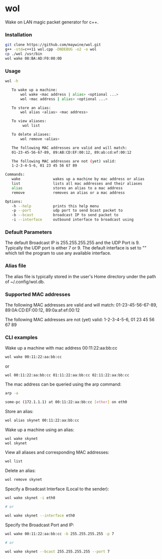# wol
Wake on LAN magic packet generator for c++.

### Installation

```bash
git clone https://github.com/maywine/wol.git
g++ -std=c++11 wol.cpp -DNDEBUG -o2 -o wol
cp ./wol /usr/bin
wol wake 08:BA:AD:F0:00:0D
```

### Usage

```bash
wol -h

   To wake up a machine:
       wol wake <mac address | alias> <optional ...>
       wol <mac address | alias> <optional ...>

   To store an alias:
       wol alias <alias> <mac address>

   To view aliases:
        wol list

   To delete aliases:
       wol remove <alias>

   The following MAC addresses are valid and will match:
   01-23-45-56-67-89, 89:AB:CD:EF:00:12, 89:ab:cd:ef:00:12

   The following MAC addresses are not (yet) valid:
   1-2-3-4-5-6, 01 23 45 56 67 89

Commands:
   wake               wakes up a machine by mac address or alias
   list               lists all mac addresses and their aliases
   alias              stores an alias to a mac address
   remove             removes an alias or a mac address

Options:
   -h --help          prints this help menu
   -p --port          udp port to send bcast packet to
   -b --bcast         broadcast IP to send packet to
   -i --interface     outbound interface to broadcast using
```

### Default Parameters

The default Broadcast IP is 255.255.255.255 and the UDP Port is 9. Typically the UDP port is either 7 or 9. The default interface is set to "" which tell the program to use any available interface.

### Alias file

The alias file is typically stored in the user's Home directory under the path of ~/.config/wol.db. 

### Supported MAC addresses

The following MAC addresses are valid and will match: 01-23-45-56-67-89, 89:0A:CD:EF:00:12, 89:0a:af:ef:00:12

The following MAC addresses are not (yet) valid: 1-2-3-4-5-6, 01 23 45 56 67 89

### CLI examples

Wake up a machine with mac address 00:11:22:aa:bb:cc

```bash
wol wake 00:11:22:aa:bb:cc
```
or 

```
wol 00:11:22:aa:bb:cc 01:11:22:aa:bb:cc 02:11:22:aa:bb:cc 
```

The mac address can be queried using the arp command:

```bash
arp -a 

some-pc (172.1.1.1) at 00:11:22:aa:bb:cc [ether] on eth0
```

Store an alias:

```bash
wol alias skynet 00:11:22:aa:bb:cc
```

Wake up a machine using an alias:

```bash
wol wake skynet
wol skynet
```
View all aliases and corresponding MAC addresses:

```bash
wol list
```

Delete an alias:

```bash
wol remove skynet
```

Specify a Broadcast Interface (Local to the sender):

```bash
wol wake skynet -i eth0

# or

wol wake skynet --interface eth0
```

Specify the Broadcast Port and IP:

```bash
wol wake 00:11:22:aa:bb:cc -b 255.255.255.255 -p 7

# or

wol wake skynet --bcast 255.255.255.255 --port 7
```
